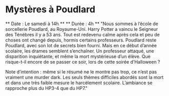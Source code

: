 # Mystères à Poudlard
** Date : Le samedi à 14h **
** Durée  : 4h **
"Nous sommes à l’école de sorcellerie Poudlard, au Royaume-Uni. Harry Potter a vaincu le Seigneur des Ténèbres il y a 53 ans. Tout est redevenu calme après cela et peu de choses ont changé depuis, hormis certains professeurs. Poudlard reste Poudlard, avec son lot de secrets bien fourni.
Mais en ce début d’année scolaire, les drames semblent s’enchaîner. Un professeur attaqué, une disparition inquiétante, et même la mort mystérieuse d’un élève. Que risque-t-il encore de se passer ce soir, lors de cette soirée d'Halloween ?

Note d’intention : même si le résumé ne le montre pas trop, ce n’est pas vraiment une murder dark. Les seuls thèmes difficiles abordés sont la mort et dans une très faible mesure le harcèlement scolaire. L’ambiance se rapproche plus du HP3-4 que du HP7."